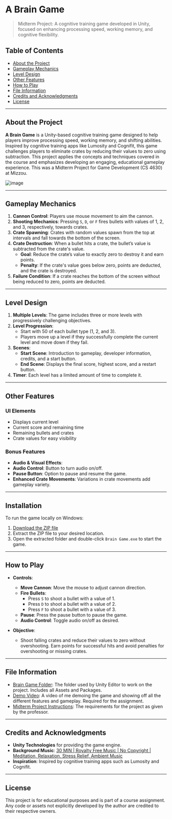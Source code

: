 # **A Brain Game**

> Midterm Project: A cognitive training game developed in Unity, focused on enhancing processing speed, working memory, and cognitive flexibility.

## Table of Contents

- [About the Project](#about-the-project)
- [Gameplay Mechanics](#gameplay-mechanics)
- [Level Design](#level-design)
- [Other Features](#other-features)
- [How to Play](#how-to-play)
- [File Information](#file-information)
- [Credits and Acknowledgments](#credits-and-acknowledgments)
- [License](#license)

---

## About the Project

**A Brain Game** is a Unity-based cognitive training game designed to help players improve processing speed, working memory, and shifting abilities. Inspired by cognitive training apps like Lumosity and Cognifit, this game challenges players to eliminate crates by reducing their values to zero using subtraction. This project applies the concepts and techniques covered in the course and emphasizes developing an engaging, educational gameplay experience. This was a Midterm Project for Game Development (CS 4630) at Mizzou.

![image](https://github.com/user-attachments/assets/695c7f8a-999c-4df4-91fb-3e22eb6b12d8)

---

## Gameplay Mechanics

1. **Cannon Control**: Players use mouse movement to aim the cannon.
2. **Shooting Mechanics**: Pressing `S`, `D`, or `F` fires bullets with values of 1, 2, and 3, respectively, towards crates.
3. **Crate Spawning**: Crates with random values spawn from the top at intervals and fall towards the bottom of the screen.
4. **Crate Destruction**: When a bullet hits a crate, the bullet’s value is subtracted from the crate's value.
   - **Goal**: Reduce the crate’s value to exactly zero to destroy it and earn points.
   - **Penalty**: If the crate's value goes below zero, points are deducted, and the crate is destroyed.
5. **Failure Condition**: If a crate reaches the bottom of the screen without being reduced to zero, points are deducted.

---

## Level Design

1. **Multiple Levels**: The game includes three or more levels with progressively challenging objectives.
2. **Level Progression**:
   - Start with 50 of each bullet type (1, 2, and 3).
   - Players move up a level if they successfully complete the current level and move down if they fail.
3. **Scenes**:
   - **Start Scene**: Introduction to gameplay, developer information, credits, and a start button.
   - **End Scene**: Displays the final score, highest score, and a restart button.
4. **Timer**: Each level has a limited amount of time to complete it.

---

## Other Features

### UI Elements

- Displays current level
- Current score and remaining time
- Remaining bullets and crates
- Crate values for easy visibility

### Bonus Features

- **Audio & Visual Effects**:
- **Audio Control**: Button to turn audio on/off.
- **Pause Button**: Option to pause and resume the game.
- **Enhanced Crate Movements**: Variations in crate movements add gameplay variety.

---

## Installation

To run the game locally on Windows:
1. [Download the ZIP file](https://github.com/stella-craig/Brain-Game/releases/download/v1.0.0/Brain.Game.Build.zip)
2. Extract the ZIP file to your desired location.
3. Open the extracted folder and double-click `Brain Game.exe` to start the game.

---

## How to Play

- **Controls**:
  - **Move Cannon**: Move the mouse to adjust cannon direction.
  - **Fire Bullets**:
    - Press `S` to shoot a bullet with a value of 1.
    - Press `D` to shoot a bullet with a value of 2.
    - Press `F` to shoot a bullet with a value of 3.
  - **Pause**: Press the pause button to pause the game.
  - **Audio Control**: Toggle audio on/off as desired.

- **Objective**:
  - Shoot falling crates and reduce their values to zero without overshooting. Earn points for successful hits and avoid penalties for overshooting or missing crates.

---

## File Information

- [Brain Game Folder](https://github.com/stella-craig/Brain-Game/tree/main/Brain%20Game): The folder used by Unity Editor to work on the project. Includes all Assets and Packages.
- [Demo Video](https://github.com/stella-craig/Brain-Game/blob/main/Demo%20Video.mkv): A video of me demoing the game and showing off all the different features and gameplay. Required for the assignment.
- [Midterm Project Instructions](https://github.com/stella-craig/Brain-Game/blob/main/Midterm%20Project%20Instructions.pdf): The requirements for the project as given by the professor.

---

## Credits and Acknowledgments

- **Unity Technologies** for providing the game engine.
- **Background Music**: [30 MIN | Royalty Free Music | No Copyright | Meditation, Relaxation, Stress Relief, Ambient Music](https://www.youtube.com/watch?v=yd5b2L0gGqw&list=PLzUWQHotbql3pMZsAn9S4-eiWIYoXBKb5)
- **Inspiration**: Inspired by cognitive training apps such as Lumosity and Cognifit.

---

## License

This project is for educational purposes and is part of a course assignment. Any code or assets not explicitly developed by the author are credited to their respective owners.












